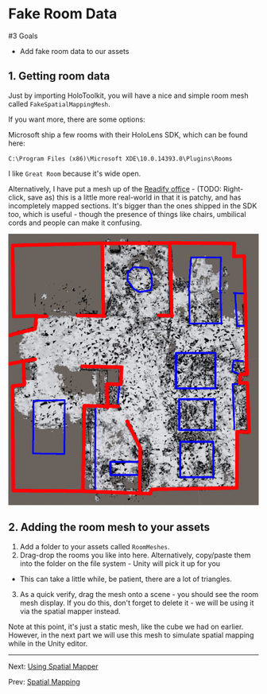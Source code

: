 # Fake Room Data

#3 Goals

* Add fake room data to our assets

## 1. Getting room data

Just by importing HoloToolkit, you will have a nice and simple room mesh called `FakeSpatialMappingMesh`. 

If you want more, there are some options:

Microsoft ship a few rooms with their HoloLens SDK, which can be found here:

```
C:\Program Files (x86)\Microsoft XDE\10.0.14393.0\Plugins\Rooms
```

I like `Great Room` because it's wide open.

Alternatively, I have put a mesh up of the <a href="/assets/rooms/ReadifyOffice.obj" target="_blank" download>Readify office</a> - (TODO: Right-click, save as) this is a little more real-world in that it is patchy, and has incompletely mapped sections.  It's  bigger than the ones shipped in the SDK too, which is useful - though the presence of things like chairs, umbilical cords and people can make it confusing.

![Readify Office Plan](img/readify-office-plan.png)

## 2. Adding the room mesh to your assets

1. Add a folder to your assets called `RoomMeshes`.
2. Drag-drop the rooms you like into here.  Alternatively, copy/paste them into the folder on the file system - Unity will pick it up for you
  * This can take a little while, be patient, there are a lot of triangles.
3. As a quick verify, drag the mesh onto a scene - you should see the room mesh display. If you do this, don't forget to delete it - we will be using it via the spatial mapper instead.

Note at this point, it's just a static mesh, like the cube we had on earlier.  However, in the next part we will use this mesh to simulate spatial mapping while in the Unity editor.

---
Next: [Using Spatial Mapper](2-using-spatial-mapper.md)

Prev: [Spatial Mapping](index.md)